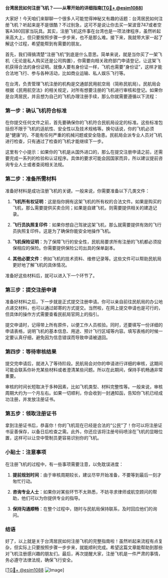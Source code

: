 **台湾居民如何注册飞机？——从零开始的详细指南[[TG💪+ @esim1088](https://t.me/s/esim1088)]**

大家好！今天咱们来聊聊一个很多人可能觉得神秘又有趣的话题：台湾居民如何注册飞机？听起来是不是很酷？不过别急，这可不是说让你去买一架波音747或者空客A380回家当玩具。其实，注册飞机这件事在台湾也是一项法律程序，虽然听起来高大上，但只要按照步骤一步步来，也不是那么难。接下来，我就带大家一起了解这个过程，希望能帮到有需要的朋友。

首先，我们得搞清楚“注册飞机”到底是什么意思。简单来说，就是当你买了一架飞机（无论是私人购买还是公司购置），你需要向相关政府部门申请登记，让这架飞机获得合法的身份证明。就像人要有身份证一样，飞机也需要“身份证”，这样才能合法地飞行、参与各种活动，比如商业运输、私人娱乐飞行等。

在台湾，负责管理飞机注册的机构是交通部民用航空局（简称民航局）。民航局会根据《民用航空法》的相关规定，对所有想要注册的飞机进行审核和登记。如果你是台湾居民，并且想为自己的飞机办理注册手续，那么你就需要遵循以下流程：

### 第一步：确认飞机符合标准

在你提交任何文件之前，首先要确保你的飞机符合民航局设定的标准。这些标准包括但不限于飞机的适航性、安全性以及技术规格等。换句话说，你的飞机必须是“健康”的，不能有任何严重的机械问题或安全隐患。民航局会派专业人员对飞机进行检查，只有通过了检查的飞机才能继续下一步。

这里有个小提示：如果你的飞机是从国外进口的，那么在提交注册申请之前，还需要完成一系列的检验和认证程序。具体的要求可能会因国家而异，所以建议提前咨询专业人士或者查阅相关法规。

### 第二步：准备所需材料

准备好材料是成功注册飞机的关键。一般来说，你需要准备以下几类文件：

1. **飞机所有权证明**：这是指你拥有这架飞机的所有权的合法文件。如果是购买的飞机，那么需要提供买卖合同；如果是自建飞机，则需要提供相关的建造记录。
   
2. **飞行员执照复印件**：如果你想自己驾驶这架飞机，那么就需要提供有效的飞行员执照复印件。这是为了确保你能安全地操作飞机。

3. **飞机保险证明**：为了保障飞行的安全性，民航局要求所有注册的飞机都必须投保相应的保险。你需要提供保险公司出具的保单副本。

4. **其他必要文件**：例如飞机的技术资料、维修记录等。这些文件可以帮助民航局更好地了解飞机的具体情况。

准备好这些材料后，就可以进入下一个环节了。

### 第三步：提交注册申请

准备好材料之后，下一步就是正式提交注册申请。你可以亲自前往民航局的办公地点递交材料，也可以通过邮寄的方式提交。当然啦，在网上提交申请也是可行的，但具体的操作方式需要查看民航局官网上的指引。

提交申请时，记得带上所有原件，以便工作人员核验。同时，还要填写一份详细的申请表格，说明飞机的基本信息、用途、预计飞行区域等内容。填写表格的时候一定要认真仔细，避免因为信息错误而导致申请被退回。

### 第四步：等待审核结果

提交完申请后，就进入了等待阶段。民航局会对你的申请进行详细的审核，这期间可能会联系你补充某些材料或者澄清某些问题。所以在此期间，保持手机畅通非常重要。

审核的时间长短取决于多种因素，比如飞机类型、材料完整性等。一般来说，审核周期大约为一个月左右。如果一切顺利，你会收到一封通知函，告知你飞机已经成功注册，并发放注册证书。

### 第五步：领取注册证书

拿到注册证书后，恭喜你！你的飞机现在已经是合法的“公民”了！你可以将注册证书妥善保存，以备日后检查之需。此外，你还应该将注册号码喷涂在飞机的显眼位置，这样可以让空中管制员更容易识别你的飞机。

### 小贴士：注意事项

在注册飞机的过程中，有一些事项需要注意，以免耽误进度：

1. **提前规划时间**：由于审核周期较长，建议尽早开始准备，不要等到最后一刻才匆忙行动。
   
2. **咨询专业人士**：如果你对某些环节不太熟悉，不妨寻求律师或航空顾问的帮助，他们可以为你提供专业的指导。

3. **保持沟通顺畅**：在整个过程中，随时与民航局保持联系，及时回应他们的询问。

### 结语

好了，以上就是关于台湾居民如何注册飞机的完整指南啦！虽然听起来流程有点复杂，但实际上只要按照步骤一步步来，就能顺利完成。希望这篇文章能帮助到那些对飞机注册感兴趣的朋友们。最后，再次提醒大家，注册飞机是一件严肃的事情，务必遵守法律法规，确保飞行安全。

[[TG💪+ @esim1088](https://t.me/s/esim1088) ![Image](https://i.postimg.cc/4NQfJmqS/Snipaste-2025-05-13-00-14-12.png)]